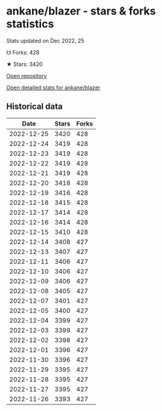 # ankane/blazer - stars & forks statistics

Stats updated on Dec 2022, 25

☋ Forks: 428

★ Stars: 3420

[Open repository](https://github.com/ankane/blazer)

[Open detailed stats for ankane/blazer](https://reviewgithub.com/rep/ankane/blazer)

## Historical data
| Date | Stars | Forks |
|------|-------|-------|
| 2022-12-25 | 3420 | 428 | 
| 2022-12-24 | 3419 | 428 | 
| 2022-12-23 | 3419 | 428 | 
| 2022-12-22 | 3419 | 428 | 
| 2022-12-21 | 3419 | 428 | 
| 2022-12-20 | 3418 | 428 | 
| 2022-12-19 | 3416 | 428 | 
| 2022-12-18 | 3415 | 428 | 
| 2022-12-17 | 3414 | 428 | 
| 2022-12-16 | 3414 | 428 | 
| 2022-12-15 | 3410 | 428 | 
| 2022-12-14 | 3408 | 427 | 
| 2022-12-13 | 3407 | 427 | 
| 2022-12-11 | 3406 | 427 | 
| 2022-12-10 | 3406 | 427 | 
| 2022-12-09 | 3406 | 427 | 
| 2022-12-08 | 3405 | 427 | 
| 2022-12-07 | 3401 | 427 | 
| 2022-12-05 | 3400 | 427 | 
| 2022-12-04 | 3399 | 427 | 
| 2022-12-03 | 3399 | 427 | 
| 2022-12-02 | 3398 | 427 | 
| 2022-12-01 | 3396 | 427 | 
| 2022-11-30 | 3396 | 427 | 
| 2022-11-29 | 3395 | 427 | 
| 2022-11-28 | 3395 | 427 | 
| 2022-11-27 | 3395 | 427 | 
| 2022-11-26 | 3393 | 427 | 

